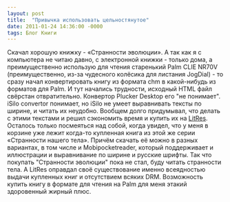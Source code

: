```yaml
---
layout: post
title:  "Привычка использовать цельностянутое"
date: 2011-01-24 14:36:00 -0000
tags: Блог Книги
---
```


Скачал хорошую книжку - «Странности эволюции». А так как я с компьютера не читаю давно, с электронной книжки - только дома, а преимущественно использую для чтения старенький Palm CLIE NR70V (преимущественно, из-за чудесного колёсика для листания JogDial) - то сразу начал конвертировать книгу из формата chm в какой-нибудь из форматов для Palm. И тут начались трудности, исходный HTML файл свёрстан отвратительно. Конвертор Plucker Desktop его "не понимает". iSilo convertor понимает, но iSilo не умеет выравнивать тексты по ширине, и читать их неудобно. Вообщем долго придумывал, что делать с этими текстами и решил сэкономить время и купить их на [LitRes](http://www.litres.ru). Осталось только посмеяться над собой, когда увидел, что у меня в корзине уже лежит когда-то купленная книга из этой же серии «Странности нашего тела». Причём скачать её можно в разных вариантах, в том числе и Mobipocketreader, который поддерживает и иллюстрации и выравнивание по ширине и русские шрифты. Так что покупать "Странности эволюции" пока не стал, буду читать странности тела. А LitRes оправдал своё существование именно всеядностью выдачи купленных книг и отсутствием всяких DRM. Возможность купить книгу в формате для чтения на Palm для меня этакий здоровенный жирный плюс.